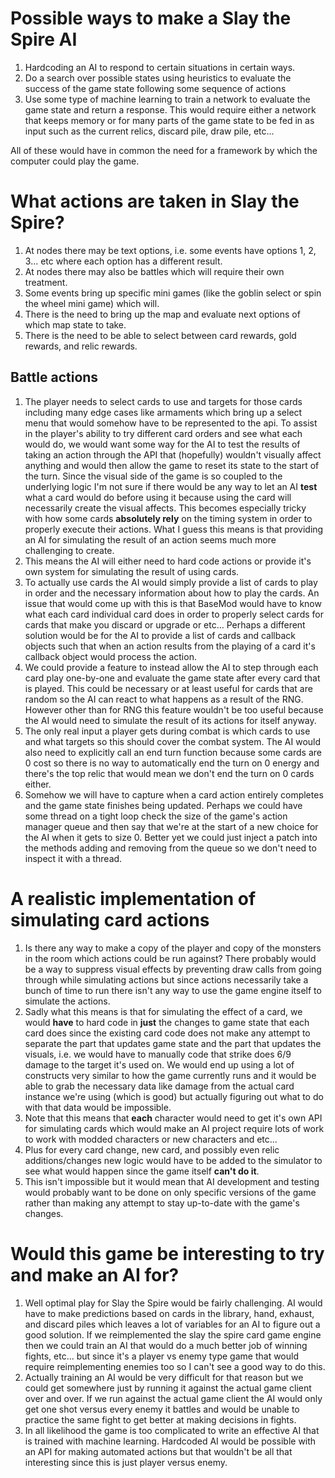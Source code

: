 # Possible ways to make a Slay the Spire AI

1. Hardcoding an AI to respond to certain situations in certain ways.
2. Do a search over possible states using heuristics to evaluate the success of the game state following some sequence of actions
3. Use some type of machine learning to train a network to evaluate the game state and return a response. This would require either a network that keeps memory or for many parts of the game state to be fed in as input such as the current relics, discard pile, draw pile, etc...

All of these would have in common the need for a framework by which the computer could play the game.

# What actions are taken in Slay the Spire?

1. At nodes there may be text options, i.e. some events have options 1, 2, 3... etc where each option has a different result.
2. At nodes there may also be battles which will require their own treatment.
3. Some events bring up specific mini games (like the goblin select or spin the wheel mini game) which will.
4. There is the need to bring up the map and evaluate next options of which map state to take.
5. There is the need to be able to select between card rewards, gold rewards, and relic rewards.

## Battle actions

1. The player needs to select cards to use and targets for those cards including many edge cases like armaments which bring up a select menu that would somehow have to be represented to the api. To assist in the player's ability to try different card orders and see what each would do, we would want some way for the AI to test the results of taking an action through the API that (hopefully) wouldn't visually affect anything and would then allow the game to reset its state to the start of the turn. Since the visual side of the game is so coupled to the underlying logic I'm not sure if there would be any way to let an AI **test** what a card would do before using it because using the card will necessarily create the visual affects. This becomes especially tricky with how some cards **absolutely rely** on the timing system in order to properly execute their actions. What I guess this means is that providing an AI for simulating the result of an action seems much more challenging to create.
2. This means the AI will either need to hard code actions or provide it's own system for simulating the result of using cards.
3. To actually use cards the AI would simply provide a list of cards to play in order and the necessary information about how to play the cards. An issue that would come up with this is that BaseMod would have to know what each card individual card does in order to properly select cards for cards that make you discard or upgrade or etc... Perhaps a different solution would be for the AI to provide a list of cards and callback objects such that when an action results from the playing of a card it's callback object would process the action.
4. We could provide a feature to instead allow the AI to step through each card play one-by-one and evaluate the game state after every card that is played. This could be necessary or at least useful for cards that are random so the AI can react to what happens as a result of the RNG. However other than for RNG this feature wouldn't be too useful because the AI would need to simulate the result of its actions for itself anyway.
5. The only real input a player gets during combat is which cards to use and what targets so this should cover the combat system. The AI would also need to explicitly call an end turn function because some cards are 0 cost so there is no way to automatically end the turn on 0 energy and there's the top relic that would mean we don't end the turn on 0 cards either.
6. Somehow we will have to capture when a card action entirely completes and the game state finishes being updated. Perhaps we could have some thread on a tight loop check the size of the game's action manager queue and then say that we're at the start of a new choice for the AI when it gets to size 0. Better yet we could just inject a patch into the methods adding and removing from the queue so we don't need to inspect it with a thread.

# A realistic implementation of simulating card actions

1. Is there any way to make a copy of the player and copy of the monsters in the room which actions could be run against? There probably would be a way to suppress visual effects by preventing draw calls from going through while simulating actions but since actions necessarily take a bunch of time to run there isn't any way to use the game engine itself to simulate the actions.
2. Sadly what this means is that for simulating the effect of a card, we would **have** to hard code in **just** the changes to game state that each card does since the existing card code does not make any attempt to separate the part that updates game state and the part that updates the visuals, i.e. we would have to manually code that strike does 6/9 damage to the target it's used on. We would end up using a lot of constructs very similar to how the game currently runs and it would be able to grab the necessary data like damage from the actual card instance we're using (which is good) but actually figuring out what to do with that data would be impossible.
3. Note that this means that **each** character would need to get it's own API for simulating cards which would make an AI project require lots of work to work with modded characters or new characters and etc...
4. Plus for every card change, new card, and possibly even relic additions/changes new logic would have to be added to the simulator to see what would happen since the game itself **can't do it**.
5. This isn't impossible but it would mean that AI development and testing would probably want to be done on only specific versions of the game rather than making any attempt to stay up-to-date with the game's changes.

# Would this game be interesting to try and make an AI for?

1. Well optimal play for Slay the Spire would be fairly challenging. AI would have to make predictions based on cards in the library, hand, exhaust, and discard piles which leaves a lot of variables for an AI to figure out a good solution. If we reimplemented the slay the spire card game engine then we could train an AI that would do a much better job of winning fights, etc... but since it's a player vs enemy type game that would require reimplementing enemies too so I can't see a good way to do this.
2. Actually training an AI would be very difficult for that reason but we could get somewhere just by running it against the actual game client over and over. If we run against the actual game client the AI would only get one shot versus every enemy it battles and would be unable to practice the same fight to get better at making decisions in fights.
3. In all likelihood the game is too complicated to write an effective AI that is trained with machine learning. Hardcoded AI would be possible with an API for making automated actions but that wouldn't be all that interesting since this is just player versus enemy.
